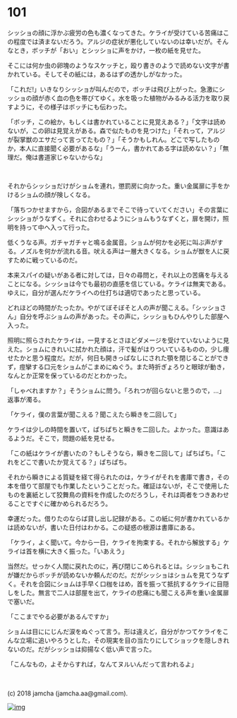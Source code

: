 # 101

シッショの顔に浮かぶ疲労の色も濃くなってきた。ケライが受けている苦痛はこの程度では済まないだろう。アルジの症状が悪化していないのは幸いだが。そんなとき，ボッチが「おい」とシッショに声をかけ，一枚の紙を見せた。  

そこには何か虫の卵塊のようなスケッチと，殴り書きのようで読めない文字が書かれている。そしてその紙には，あるはずの透かしがなかった。  

「これだ!」いきなりシッショが叫んだので，ボッチは飛び上がった。急激にシッショの顔が赤く血の色を帯びてゆく。水を吸った植物がみるみる活力を取り戻すように，その様子はボッチにも伝わった。  

「ボッチ，この絵か，もしくは書かれていることに見覚えある？」「文字は読めないが，この卵は見覚えがある。森で似たものを見つけた」「それって，アルジが裂掌獣のエサだって言ってたもの？」「そうかもしれん。どこで写したものか，本人に直接聞く必要があるな」「うーん，書かれてある字は読めない？」「無理だ。俺は書道家じゃないからな」  

<br>  

それからシッショだけがショムを連れ，懲罰房に向かった。重い金属扉に手をかけるショムの顔が険しくなる。  

「落ちつかせますから，合図があるまでそこで待っていてください」その言葉にシッショがうなずく。それに合わせるようにショムもうなずくと，扉を開け，照明を持って中へ入って行った。  

低くうなる声。ガチャガチャと鳴る金属音。ショムが何かを必死に叫ぶ声がする。ノズルを何かが流れる音。吠える声は一層大きくなる。ショムが獣を人に戻すために戦っているのだ。  

本来スパイの疑いがある者に対しては，日々の尋問と，それ以上の苦痛を与えることになる。シッショは今でも最初の直感を信じている。ケライは無実である。ゆえに，自分が選んだケライへの仕打ちは適切であったと思っている。  

どれほどの時間がたったか。やがてぼそぼそと人の声が聞こえる。「シッショさん」自分を呼ぶショムの声があった。その声に，シッショもひんやりした部屋へ入った。  

照明に照らされたケライは，一見するとさほどダメージを受けていないように見えた。ショムにきれいに拭かれた顔は，汗で髪がはりついているものの，少し痩せたかと思う程度だ。だが，何日も開きっぱなしにされた顎を閉じることができず，痙攣する口元をショムがこまめにぬぐう。また時折ぎょろりと眼球が動き，なんとか正常を保っているのだとわかった。  

「しゃべれますか？」そうショムに問う。「ろれつが回らないと思うので，…」返事が濁る。  

「ケライ，僕の言葉が聞こえる？聞こえたら瞬きを二回して」  

ケライは少しの時間を置いて，ぱちぱちと瞬きを二回した。よかった。意識はあるようだ。そこで，問題の紙を見せる。  

「この紙はケライが書いたの？もしそうなら，瞬きを二回して」ぱちぱち。「これをどこで書いたか覚えてる？」ぱちぱち。  

それから瞬きによる質疑を経て得られたのは，ケライがそれを書庫で書き，その本を借りて部屋でも作業したということだった。確証はないが，そこで使用したものを裏紙として狡舞鳥の資料を作成したのだろうし，それは両者をつきあわせることですぐに確かめられるだろう。  

幸運だった。借りたのならば貸し出し記録がある。この紙に何が書かれているかは読めないが，書いた日付はわかる。この疑惑の根源は書庫にある。  

「ケライ，よく聞いて。今から一日，ケライを拘束する。それから解放する」ケライは首を横に大きく振った。「いあえう」  

当然だ。せっかく人間に戻れたのに，再び閉じこめられるとは。シッショもこれが嫌だからボッチが読めないか頼んだのだ。だがシッショはショムを見てうなずく。それを合図にショムは手早く口枷をはめ，首を振って抵抗するケライに目隠しをした。無言で二人は部屋を出て，ケライの悲痛にも聞こえる声を重い金属扉で塞いだ。  

「ここまでやる必要があるんですか」  

ショムは目ににじんだ涙をぬぐって言う。形は違えど，自分がかつてケライをこんな立場に追いやろうとした，その現実を目の当たりにしてショックを隠しきれないのだ。だがシッショは抑揚なく低い声で言った。  

「こんなもの，よそからすれば，なんてヌルいんだって言われるよ」  

<br>  
<br>  
(c) 2018 jamcha (jamcha.aa@gmail.com).  

[![img](http://i.creativecommons.org/l/by-nc-sa/4.0/88x31.png)](http://creativecommons.org/licenses/by-nc-sa/4.0/deed)